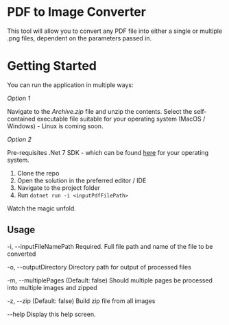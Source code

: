 # PDF to Image Converter

This tool will allow you to convert any PDF file into either a single or multiple .png files, dependent on the parameters passed in. 

# Getting Started

You can run the application in multiple ways:

*Option 1* 

Navigate to the _Archive.zip_ file and unzip the contents. Select the self-contained executable file suitable for your operating system (MacOS / Windows) - Linux is coming soon. 

*Option 2*

Pre-requisites .Net 7 SDK -  which can be found [here](https://dotnet.microsoft.com/en-us/download/dotnet/7.0) for your operating system.

1. Clone the repo
2. Open the solution in the preferred editor / IDE
3. Navigate to the project folder
4. Run `dotnet run -i <inputPdfFilePath>`

Watch the magic unfold. 

## Usage

  -i, --inputFileNamePath    Required. Full file path and name of the file to be
                             converted

  -o, --outputDirectory      Directory path for output of processed files

  -m, --multiplePages        (Default: false) Should multiple pages be processed
                             into multiple images and zipped

  -z, --zip                  (Default: false) Build zip file from all images

  --help                     Display this help screen.
